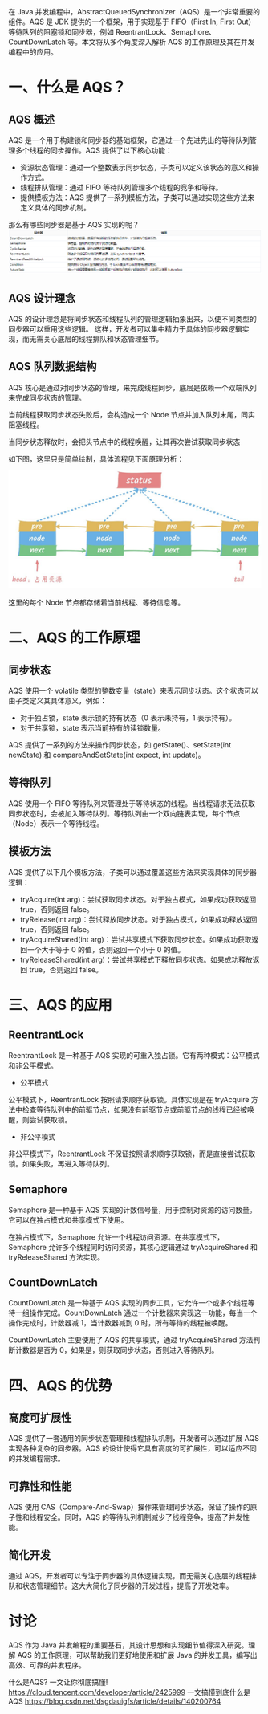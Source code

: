 
在 Java 并发编程中，AbstractQueuedSynchronizer（AQS）是一个非常重要的组件。AQS 是 JDK 提供的一个框架，用于实现基于 FIFO（First In, First Out）等待队列的阻塞锁和同步器，例如 ReentrantLock、Semaphore、CountDownLatch 等。本文将从多个角度深入解析 AQS 的工作原理及其在并发编程中的应用。

# 一、什么是 AQS？
## AQS 概述
AQS 是一个用于构建锁和同步器的基础框架，它通过一个先进先出的等待队列管理多个线程的同步操作。AQS 提供了以下核心功能：

* 资源状态管理：通过一个整数表示同步状态，子类可以定义该状态的意义和操作方式。
* 线程排队管理：通过 FIFO 等待队列管理多个线程的竞争和等待。
* 提供模板方法：AQS 提供了一系列模板方法，子类可以通过实现这些方法来定义具体的同步机制。


那么有哪些同步器是基于 AQS 实现的呢？
![图片3](../../src/main/resources/static/image/base/AQS_impl.png)

## AQS 设计理念
AQS 的设计理念是将同步状态和线程队列的管理逻辑抽象出来，以便不同类型的同步器可以重用这些逻辑。
这样，开发者可以集中精力于具体的同步器逻辑实现，而无需关心底层的线程排队和状态管理细节。

## AQS 队列数据结构
AQS 核心是通过对同步状态的管理，来完成线程同步，底层是依赖一个双端队列来完成同步状态的管理。

当前线程获取同步状态失败后，会构造成一个 Node 节点并加入队列末尾，同实阻塞线程。

当同步状态释放时，会把头节点中的线程唤醒，让其再次尝试获取同步状态

如下图，这里只是简单绘制，具体流程见下面原理分析：

![图片3](../../src/main/resources/static/image/base/AQS_data.png)

这里的每个 Node 节点都存储着当前线程、等待信息等。

# 二、AQS 的工作原理
## 同步状态
AQS 使用一个 volatile 类型的整数变量（state）来表示同步状态。这个状态可以由子类定义其具体意义，例如：

* 对于独占锁，state 表示锁的持有状态（0 表示未持有，1 表示持有）。
* 对于共享锁，state 表示当前持有的读锁数量。

AQS 提供了一系列的方法来操作同步状态，如 getState()、setState(int newState) 和 compareAndSetState(int expect, int update)。

## 等待队列
AQS 使用一个 FIFO 等待队列来管理处于等待状态的线程。当线程请求无法获取同步状态时，会被加入等待队列。等待队列由一个双向链表实现，每个节点（Node）表示一个等待线程。

## 模板方法
AQS 提供了以下几个模板方法，子类可以通过覆盖这些方法来实现具体的同步器逻辑：

* tryAcquire(int arg)：尝试获取同步状态。对于独占模式，如果成功获取返回 true，否则返回 false。
* tryRelease(int arg)：尝试释放同步状态。对于独占模式，如果成功释放返回 true，否则返回 false。
* tryAcquireShared(int arg)：尝试共享模式下获取同步状态。如果成功获取返回一个大于等于 0 的值，否则返回一个小于 0 的值。
* tryReleaseShared(int arg)：尝试共享模式下释放同步状态。如果成功释放返回 true，否则返回 false。

# 三、AQS 的应用
## ReentrantLock
ReentrantLock 是一种基于 AQS 实现的可重入独占锁。它有两种模式：公平模式和非公平模式。

* 公平模式

公平模式下，ReentrantLock 按照请求顺序获取锁。具体实现是在 tryAcquire 方法中检查等待队列中的前驱节点，如果没有前驱节点或前驱节点的线程已经被唤醒，则尝试获取锁。

* 非公平模式

非公平模式下，ReentrantLock 不保证按照请求顺序获取锁，而是直接尝试获取锁。如果失败，再进入等待队列。

## Semaphore
Semaphore 是一种基于 AQS 实现的计数信号量，用于控制对资源的访问数量。它可以在独占模式和共享模式下使用。

在独占模式下，Semaphore 允许一个线程访问资源。在共享模式下，Semaphore 允许多个线程同时访问资源，其核心逻辑通过 tryAcquireShared 和 tryReleaseShared 方法实现。

## CountDownLatch
CountDownLatch 是一种基于 AQS 实现的同步工具，它允许一个或多个线程等待一组操作完成。CountDownLatch 通过一个计数器来实现这一功能，每当一个操作完成时，计数器减 1，当计数器减到 0 时，所有等待的线程被唤醒。

CountDownLatch 主要使用了 AQS 的共享模式，通过 tryAcquireShared 方法判断计数器是否为 0，如果是，则获取同步状态，否则进入等待队列。

# 四、AQS 的优势
## 高度可扩展性
AQS 提供了一套通用的同步状态管理和线程排队机制，开发者可以通过扩展 AQS 实现各种复杂的同步器。AQS 的设计使得它具有高度的可扩展性，可以适应不同的并发编程需求。

## 可靠性和性能
AQS 使用 CAS（Compare-And-Swap）操作来管理同步状态，保证了操作的原子性和线程安全。同时，AQS 的等待队列机制减少了线程竞争，提高了并发性能。

## 简化开发
通过 AQS，开发者可以专注于同步器的具体逻辑实现，而无需关心底层的线程排队和状态管理细节。这大大简化了同步器的开发过程，提高了开发效率。

# 讨论
AQS 作为 Java 并发编程的重要基石，其设计思想和实现细节值得深入研究。理解 AQS 的工作原理，可以帮助我们更好地使用和扩展 Java 的并发工具，编写出高效、可靠的并发程序。



什么是AQS? 一文让你彻底搞懂! https://cloud.tencent.com/developer/article/2425999
一文搞懂到底什么是 AQS https://blog.csdn.net/dsgdauigfs/article/details/140200764